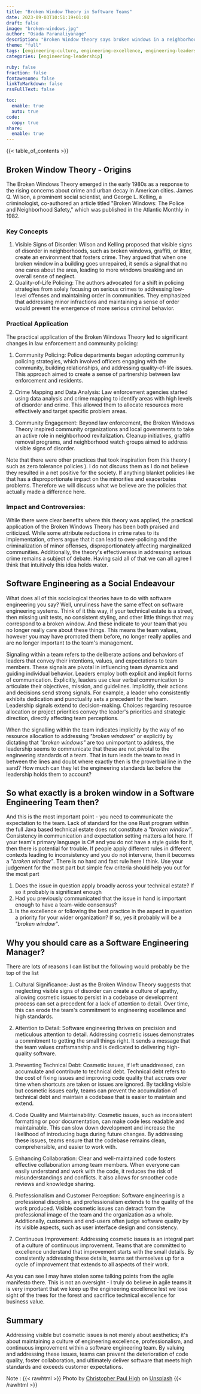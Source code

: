 ```yaml
---
title: "Broken Window Theory in Software Teams"
date: 2023-09-03T10:51:19+01:00
draft: false
image: "broken-windows.jpg"
author: "Osada Paranaliyanage"
description: "Broken Window theory says broken windows in a neighborhood leads to more crime. What does this mean for software engineering culture."
theme: "full"
tags: [engineering-culture, engineering-excellence, engineering-leadership]
categories: [engineering-leadership]

ruby: false
fraction: false
fontawesome: false
linkToMarkdown: false
rssFullText: false

toc:
  enable: true
  auto: true
code:
  copy: true
share:
  enable: true
---
```


{{< table_of_contents >}}

## Broken Window Theory - Origins

The Broken Windows Theory emerged in the early 1980s as a response to the rising concerns about crime and urban decay in American cities. James Q. Wilson, a prominent social scientist, and George L. Kelling, a criminologist, co-authored an article titled "Broken Windows: The Police and Neighborhood Safety," which was published in the Atlantic Monthly in 1982.

### Key Concepts

1. Visible Signs of Disorder: Wilson and Kelling proposed that visible signs of disorder in neighborhoods, such as broken windows, graffiti, or litter, create an environment that fosters crime. They argued that when one broken window in a building goes unrepaired, it sends a signal that no one cares about the area, leading to more windows breaking and an overall sense of neglect.
2. Quality-of-Life Policing: The authors advocated for a shift in policing strategies from solely focusing on serious crimes to addressing low-level offenses and maintaining order in communities. They emphasized that addressing minor infractions and maintaining a sense of order would prevent the emergence of more serious criminal behavior.

### Practical Application

The practical application of the Broken Windows Theory led to significant changes in law enforcement and community policing:

1. Community Policing: Police departments began adopting community policing strategies, which involved officers engaging with the community, building relationships, and addressing quality-of-life issues. This approach aimed to create a sense of partnership between law enforcement and residents.

2. Crime Mapping and Data Analysis: Law enforcement agencies started using data analysis and crime mapping to identify areas with high levels of disorder and crime. This allowed them to allocate resources more effectively and target specific problem areas.

3. Community Engagement: Beyond law enforcement, the Broken Windows Theory inspired community organizations and local governments to take an active role in neighborhood revitalization. Cleanup initiatives, graffiti removal programs, and neighborhood watch groups aimed to address visible signs of disorder.

Note that there were other practices that took inspiration from this theory ( such as zero tolerance policies ). I do not discuss them as I do not believe they resulted in a net positive for the society. If anything blanket policies like that has a disproportionate impact on the minorities and exacerbates problems. Therefore we will discuss what we believe are the policies that actually made a difference here.

### Impact and Controversies:

While there were clear benefits where this theory was applied, the practical application of the Broken Windows Theory has been both praised and criticized. While some attribute reductions in crime rates to its implementation, others argue that it can lead to over-policing and the criminalization of minor offenses, disproportionately affecting marginalized communities. Additionally, the theory's effectiveness in addressing serious crime remains a subject of debate. Having said all of that we can all agree I think that intuitively this idea holds water.

## Software Engineering as a Social Endeavour

What does all of this sociological theories have to do with software engineering you say? Well, unruliness have the same effect on software engineering systems. Think of it this way, if your technical estate is a street, then missing unit tests, no consistent styling, and other little things that may correspond to a broken window. And these indicate to your team that you no longer really care about these things. This means the team values, however you may have promoted them before, no longer really applies and are no longer important to the team's management.

Signaling within a team refers to the deliberate actions and behaviors of leaders that convey their intentions, values, and expectations to team members. These signals are pivotal in influencing team dynamics and guiding individual behavior. Leaders employ both explicit and implicit forms of communication. Explicitly, leaders use clear verbal communication to articulate their objectives, mission, and guidelines. Implicitly, their actions and decisions send strong signals. For example, a leader who consistently exhibits dedication and punctuality sets a precedent for the team. Leadership signals extend to decision-making. Choices regarding resource allocation or project priorities convey the leader's priorities and strategic direction, directly affecting team perceptions.

When the signalling within the team indicates implicitly by the way of no resource allocation to addressing _"broken windows"_ or explicitly by dictating that _"broken windows"_ are too unimportant to address, the leadership seems to communicate that these are not pivotal to the engineering standards of a team. That in turn leads the team to read in between the lines and doubt where exactly then is the proverbial line in the sand? How much can they let the engineering standards lax before the leadership holds them to account?

## So what exactly is a broken window in a Software Engineering Team then?

And this is the most important point - you need to communicate the expectation to the team. Lack of standard for the one Rust program within the full Java based technical estate does not constitute a _"broken window"_. Consistency in communication and expectation setting matters a lot here. If your team's primary language is C# and you do not have a style guide for it, then there is potential for trouble. If people apply different rules in different contexts leading to inconsistency and you do not intervene, then it becomes a _"broken window"_. There is no hard and fast rule here I think. Use your judgement for the most part but simple few criteria should help you out for the most part

1. Does the issue in question apply broadly across your technical estate? If so it probably is significant enough
2. Had you previously communicated that the issue in hand is important enough to have a team-wide consensus?
3. Is the excellence or following the best practice in the aspect in question a priority for your wider organization? If so, yes it probably will be a _"broken window"_.

## Why you should care as a Software Engineering Manager?

There are lots of reasons I can list but the following would probably be the top of the list

1. Cultural Significance: Just as the Broken Window Theory suggests that neglecting visible signs of disorder can create a culture of apathy, allowing cosmetic issues to persist in a codebase or development process can set a precedent for a lack of attention to detail. Over time, this can erode the team's commitment to engineering excellence and high standards.

2. Attention to Detail: Software engineering thrives on precision and meticulous attention to detail. Addressing cosmetic issues demonstrates a commitment to getting the small things right. It sends a message that the team values craftsmanship and is dedicated to delivering high-quality software.

3. Preventing Technical Debt: Cosmetic issues, if left unaddressed, can accumulate and contribute to technical debt. Technical debt refers to the cost of fixing issues and improving code quality that accrues over time when shortcuts are taken or issues are ignored. By tackling visible but cosmetic issues early, teams can prevent the accumulation of technical debt and maintain a codebase that is easier to maintain and extend.

4. Code Quality and Maintainability: Cosmetic issues, such as inconsistent formatting or poor documentation, can make code less readable and maintainable. This can slow down development and increase the likelihood of introducing bugs during future changes. By addressing these issues, teams ensure that the codebase remains clean, comprehensible, and easier to work with.

5. Enhancing Collaboration: Clear and well-maintained code fosters effective collaboration among team members. When everyone can easily understand and work with the code, it reduces the risk of misunderstandings and conflicts. It also allows for smoother code reviews and knowledge sharing.

6. Professionalism and Customer Perception: Software engineering is a professional discipline, and professionalism extends to the quality of the work produced. Visible cosmetic issues can detract from the professional image of the team and the organization as a whole. Additionally, customers and end-users often judge software quality by its visible aspects, such as user interface design and consistency.

7. Continuous Improvement: Addressing cosmetic issues is an integral part of a culture of continuous improvement. Teams that are committed to excellence understand that improvement starts with the small details. By consistently addressing these details, teams set themselves up for a cycle of improvement that extends to all aspects of their work.

As you can see I may have stolen some talking points from the agile manifesto there. This is not an oversight - I truly do believe in agile teams it is very important that we keep up the engineering excellence lest we lose sight of the trees for the forest and sacrifice technical excellence for business value.

## Summary

Addressing visible but cosmetic issues is not merely about aesthetics; it's about maintaining a culture of engineering excellence, professionalism, and continuous improvement within a software engineering team. By valuing and addressing these issues, teams can prevent the deterioration of code quality, foster collaboration, and ultimately deliver software that meets high standards and exceeds customer expectations.

Note :
{{< rawhtml >}}
Photo by <a href="https://unsplash.com/@christopherphigh?utm_source=unsplash&utm_medium=referral&utm_content=creditCopyText">Christopher Paul High</a> on <a href="https://unsplash.com/photos/Iv7x6fmJ8Og?utm_source=unsplash&utm_medium=referral&utm_content=creditCopyText">Unsplash</a>
{{< /rawhtml >}}